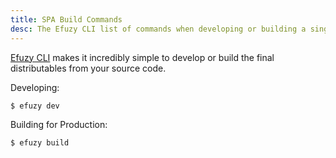 ```yaml
---
title: SPA Build Commands
desc: The Efuzy CLI list of commands when developing or building a single page application.
---
```

[Efuzy CLI](/start/efuzy-cli) makes it incredibly simple to develop or build the final distributables from your source code.

Developing:
```bash
$ efuzy dev
```

Building for Production:
```bash
$ efuzy build
```
